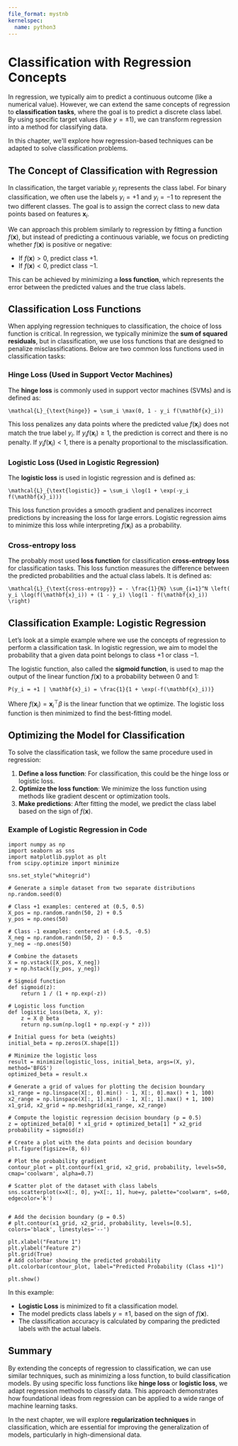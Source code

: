 ```yaml
---
file_format: mystnb
kernelspec:
  name: python3
---
```


# Classification with Regression Concepts

In regression, we typically aim to predict a continuous outcome (like a numerical value). However, we can extend the same concepts of regression to **classification tasks**, where the goal is to predict a discrete class label. By using specific target values (like $y = \pm 1$), we can transform regression into a method for classifying data.

In this chapter, we'll explore how regression-based techniques can be adapted to solve classification problems.

## The Concept of Classification with Regression

In classification, the target variable $y_i$ represents the class label. For binary classification, we often use the labels $y_i = +1$ and $y_i = -1$ to represent the two different classes. The goal is to assign the correct class to new data points based on features $\mathbf{x}_i$.

We can approach this problem similarly to regression by fitting a function $f(\mathbf{x})$, but instead of predicting a continuous variable, we focus on predicting whether $f(\mathbf{x})$ is positive or negative:

- If $f(\mathbf{x}) > 0$, predict class $+1$.
- If $f(\mathbf{x}) < 0$, predict class $-1$.

This can be achieved by minimizing a **loss function**, which represents the error between the predicted values and the true class labels.

## Classification Loss Functions

When applying regression techniques to classification, the choice of loss function is critical. In regression, we typically minimize the **sum of squared residuals**, but in classification, we use loss functions that are designed to penalize misclassifications. Below are two common loss functions used in classification tasks:

### Hinge Loss (Used in Support Vector Machines)

The **hinge loss** is commonly used in support vector machines (SVMs) and is defined as:

```{math}
\mathcal{L}_{\text{hinge}} = \sum_i \max(0, 1 - y_i f(\mathbf{x}_i))
```

This loss penalizes any data points where the predicted value $f(\mathbf{x}_i)$ does not match the true label $y_i$. If $y_i f(\mathbf{x}_i) \geq 1$, the prediction is correct and there is no penalty. If $y_i f(\mathbf{x}_i) < 1$, there is a penalty proportional to the misclassification.

### Logistic Loss (Used in Logistic Regression)

The **logistic loss** is used in logistic regression and is defined as:

```{math}
\mathcal{L}_{\text{logistic}} = \sum_i \log(1 + \exp(-y_i f(\mathbf{x}_i)))
```

This loss function provides a smooth gradient and penalizes incorrect predictions by increasing the loss for large errors. Logistic regression aims to minimize this loss while interpreting $f(\mathbf{x}_i)$ as a probability.

### Cross-entropy loss

The probably most used **loss function** for classification **cross-entropy loss** for classification tasks. This loss function measures the difference between the predicted probabilities and the actual class labels. It is defined as:

```{math}
\mathcal{L}_{\text{cross-entropy}} = - \frac{1}{N} \sum_{i=1}^N \left( y_i \log(f(\mathbf{x}_i)) + (1 - y_i) \log(1 - f(\mathbf{x}_i)) \right)
```

## Classification Example: Logistic Regression

Let’s look at a simple example where we use the concepts of regression to perform a classification task. In logistic regression, we aim to model the probability that a given data point belongs to class $+1$ or class $-1$.

The logistic function, also called the **sigmoid function**, is used to map the output of the linear function $f(\mathbf{x})$ to a probability between 0 and 1:

```{math}
P(y_i = +1 | \mathbf{x}_i) = \frac{1}{1 + \exp(-f(\mathbf{x}_i))}
```

Where $f(\mathbf{x}_i) = \mathbf{x}_i^\top \beta$ is the linear function that we optimize. The logistic loss function is then minimized to find the best-fitting model.

## Optimizing the Model for Classification

To solve the classification task, we follow the same procedure used in regression:

1. **Define a loss function**: For classification, this could be the hinge loss or logistic loss.
2. **Optimize the loss function**: We minimize the loss function using methods like gradient descent or optimization tools.
3. **Make predictions**: After fitting the model, we predict the class label based on the sign of $f(\mathbf{x})$.

### Example of Logistic Regression in Code

```{code-cell}
import numpy as np
import seaborn as sns
import matplotlib.pyplot as plt
from scipy.optimize import minimize

sns.set_style("whitegrid")

# Generate a simple dataset from two separate distributions
np.random.seed(0)

# Class +1 examples: centered at (0.5, 0.5)
X_pos = np.random.randn(50, 2) + 0.5
y_pos = np.ones(50)

# Class -1 examples: centered at (-0.5, -0.5)
X_neg = np.random.randn(50, 2) - 0.5
y_neg = -np.ones(50)

# Combine the datasets
X = np.vstack([X_pos, X_neg])
y = np.hstack([y_pos, y_neg])

# Sigmoid function
def sigmoid(z):
    return 1 / (1 + np.exp(-z))

# Logistic loss function
def logistic_loss(beta, X, y):
    z = X @ beta
    return np.sum(np.log(1 + np.exp(-y * z)))

# Initial guess for beta (weights)
initial_beta = np.zeros(X.shape[1])

# Minimize the logistic loss
result = minimize(logistic_loss, initial_beta, args=(X, y), method='BFGS')
optimized_beta = result.x

# Generate a grid of values for plotting the decision boundary
x1_range = np.linspace(X[:, 0].min() - 1, X[:, 0].max() + 1, 100)
x2_range = np.linspace(X[:, 1].min() - 1, X[:, 1].max() + 1, 100)
x1_grid, x2_grid = np.meshgrid(x1_range, x2_range)

# Compute the logistic regression decision boundary (p = 0.5)
z = optimized_beta[0] * x1_grid + optimized_beta[1] * x2_grid
probability = sigmoid(z)

# Create a plot with the data points and decision boundary
plt.figure(figsize=(8, 6))

# Plot the probability gradient
contour_plot = plt.contourf(x1_grid, x2_grid, probability, levels=50, cmap='coolwarm', alpha=0.7)

# Scatter plot of the dataset with class labels
sns.scatterplot(x=X[:, 0], y=X[:, 1], hue=y, palette="coolwarm", s=60, edgecolor='k')


# Add the decision boundary (p = 0.5)
# plt.contour(x1_grid, x2_grid, probability, levels=[0.5], colors='black', linestyles='--')

plt.xlabel("Feature 1")
plt.ylabel("Feature 2")
plt.grid(True)
# Add colorbar showing the predicted probability
plt.colorbar(contour_plot, label="Predicted Probability (Class +1)")

plt.show()
```

In this example:
- **Logistic Loss** is minimized to fit a classification model.
- The model predicts class labels $y = \pm 1$, based on the sign of $f(\mathbf{x})$.
- The classification accuracy is calculated by comparing the predicted labels with the actual labels.

## Summary

By extending the concepts of regression to classification, we can use similar techniques, such as minimizing a loss function, to build classification models. By using specific loss functions like **hinge loss** or **logistic loss**, we adapt regression methods to classify data. This approach demonstrates how foundational ideas from regression can be applied to a wide range of machine learning tasks.

In the next chapter, we will explore **regularization techniques** in classification, which are essential for improving the generalization of models, particularly in high-dimensional data.
